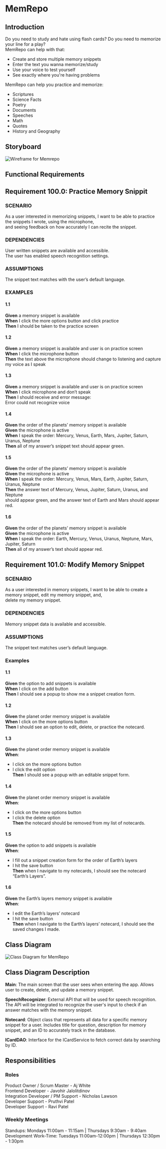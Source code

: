 # MemRepo

## Introduction
Do you need to study and hate using flash cards? Do you need to memorize your line for a play? <br>
MemRepo can help with that: <br>
- Create and store multiple memory snippets <br>
- Enter the text you wanna memorize/study <br>
- Use your voice to test yourself <br>
- See exactly where you're having problems <br>

MemRepo can help you practice and memorize: <br>
- Scriptures
- Science Facts
- Poetry
- Documents
- Speeches
- Math
- Quotes
- History and Geography

## Storyboard

![Wireframe for Memrepo](MemRepoWireFrame.png)

## Functional Requirements

## Requirement 100.0: Practice Memory Snippit

### SCENARIO
As a user interested in memorizing snippets, I want to be able to practice the snippets I wrote, using the microphone, <br>
and seeing feedback on how accurately I can recite the snippet.

### DEPENDENCIES
User written snippets are available and accessible. <br>
The user has enabled speech recognition settings.

### ASSUMPTIONS
The snippet text matches with the user’s default language. 

### EXAMPLES
#### 1.1
**Given** a memory snippet is available <br>
**When** I click the more options button and click practice <br>
**Then** I should be taken to the practice screen

#### 1.2
**Given** a memory snippet is available and user is on practice screen <br>
**When** I click the microphone button <br>
**Then** the text above the microphone should change to listening and capture my voice as I speak

#### 1.3
**Given** a memory snippet is available and user is on practice screen <br>
**When** I click microphone and don’t speak <br>
**Then** I should receive and error message: <br>
Error could not recognize voice

#### 1.4 
**Given** the order of the planets’ memory snippet is available <br>
**Given** the microphone is active <br>
**When** I speak the order: Mercury, Venus, Earth, Mars, Jupiter, Saturn, Uranus, Neptune <br>
**Then** all of my answer’s snippet text should appear green.

#### 1.5 
**Given** the order of the planets’ memory snippet is available <br>
**Given** the microphone is active <br>
**When** I speak the order: Mercury, Venus, Mars, Earth, Jupiter, Saturn, Uranus, Neptune <br>
**Then** the answer text of Mercury, Venus, Jupiter, Saturn, Uranus, and Neptune <br>
should appear green, and the answer text of Earth and Mars should appear red. 

#### 1.6
**Given** the order of the planets’ memory snippet is available <br>
**Given** the microphone is active <br>
**When** I speak the order: Earth, Mercury, Venus, Uranus, Neptune, Mars, Jupiter, Saturn <br>
**Then** all of my answer’s text should appear red. 

## Requirement 101.0: Modify Memory Snippet

### SCENARIO
As a user interested in memory snippets, I want to be able to create a memory snippet, edit my memory snippet, and,<br> 
delete my memory snippet. 

### DEPENDENCIES
Memory snippet data is available and accessible. 

### ASSUMPTIONS
The snippet text matches user’s default language.

### Examples
#### 1.1  
**Given** the option to add snippets is available <br>
**When** I click on the add button <br>
**Then** I should see a popup to show me a snippet creation form. 

#### 1.2 
**Given** the planet order memory snippet is available <br>
**When** I click on the more options button <br>
**Then** I should see an option to edit, delete, or practice the notecard. 

#### 1.3  
**Given** the planet order memory snippet is available <br>
**When**: <br>
- I click on the more options button 
- I click the edit option <br>
**Then** I should see a popup with an editable snippet form.

#### 1.4  
**Given** the planet order memory snippet is available <br> 
**When**: <br>
- I click on the more options button 
- I click the delete option <br>
**Then** the notecard should be removed from my list of notecards. 

#### 1.5  
**Given** the option to add snippets is available <br>
**When**: <br>
- I fill out a snippet creation form for the order of Earth’s layers 
- I hit the save button <br>
**Then** when I navigate to my notecards, I should see the notecard “Earth’s Layers”. 

#### 1.6 
**Given** the Earth’s layers memory snippet is available <br>
**When**: <br>
- I edit the Earth’s layers’ notecard 
- I hit the save button <br>
**Then** when I navigate to the Earth’s layers’ notecard, I should see the saved changes I made. 

## Class Diagram

![Class Diagram for MemRepo](MemRepoClassDiagram.png)

## Class Diagram Description

**Main**: The main screen that the user sees when entering the app. Allows user to create, delete, and update a memory snippet.<br>

**SpeechRecognizer**: External API that will be used for speech recognition. The API will be integrated to recognize the user's input to check if an answer matches with the memory snippet.<br>

**Notecard**: Object class that represents all data for a specific memory snippet for a user. Includes title for question, description for memory snippet, and an ID to accurately track in the database.<br>

**ICardDAO**: Interface for the ICardService to fetch correct data by searching by ID.<br>

## Responsibilities

### Roles

Product Owner / Scrum Master - Aj White<br>
Frontend Developer - Javohir Jalolitdinov<br>
Integration Developer / PM Support - Nicholas Lawson<br>
Developer Support - Pruthvi Patel<br>
Developer Support - Ravi Patel<br>

### Weekly Meetings

Standups: Mondays 11:00am - 11:15am | Thursdays 9:30am - 9:40am<br>
Development Work-Time: Tuesdays 11:00am-12:00pm | Thursdays 12:30pm - 1:30pm
